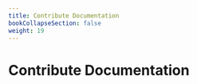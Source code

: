 ```yaml
---
title: Contribute Documentation
bookCollapseSection: false
weight: 19
---
```


# Contribute Documentation
